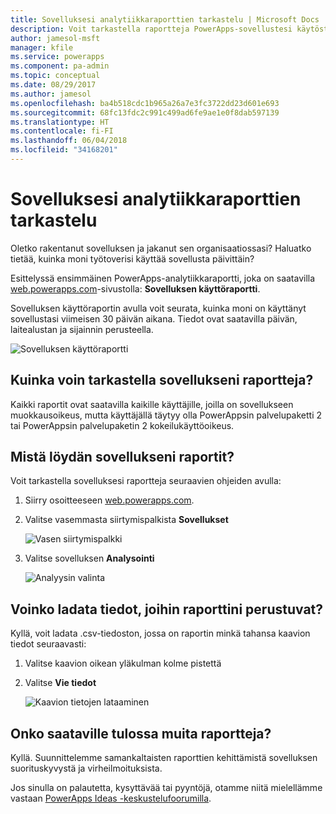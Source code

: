 ```yaml
---
title: Sovelluksesi analytiikkaraporttien tarkastelu | Microsoft Docs
description: Voit tarkastella raportteja PowerApps-sovellustesi käytöstä ja suorituskyvystä.
author: jamesol-msft
manager: kfile
ms.service: powerapps
ms.component: pa-admin
ms.topic: conceptual
ms.date: 08/29/2017
ms.author: jamesol
ms.openlocfilehash: ba4b518cdc1b965a26a7e3fc3722dd23d601e693
ms.sourcegitcommit: 68fc13fdc2c991c499ad6fe9ae1e0f8dab597139
ms.translationtype: HT
ms.contentlocale: fi-FI
ms.lasthandoff: 06/04/2018
ms.locfileid: "34168201"
---
```

# <a name="view-analytics-reports-for-your-app"></a>Sovelluksesi analytiikkaraporttien tarkastelu
Oletko rakentanut sovelluksen ja jakanut sen organisaatiossasi?  Haluatko tietää, kuinka moni työtoverisi käyttää sovellusta päivittäin?

Esittelyssä ensimmäinen PowerApps-analytiikkaraportti, joka on saatavilla [web.powerapps.com](https://web.powerapps.com)-sivustolla: **Sovelluksen käyttöraportti**.

Sovelluksen käyttöraportin avulla voit seurata, kuinka moni on käyttänyt sovellustasi viimeisen 30 päivän aikana. Tiedot ovat saatavilla päivän, laitealustan ja sijainnin perusteella.

![Sovelluksen käyttöraportti](./media/app-analytics/analytics.png)

## <a name="how-do-i-get-access-to-my-apps-reports"></a>Kuinka voin tarkastella sovellukseni raportteja?
Kaikki raportit ovat saatavilla kaikille käyttäjille, joilla on sovellukseen muokkausoikeus, mutta käyttäjällä täytyy olla PowerAppsin palvelupaketti 2 tai PowerAppsin palvelupaketin 2 kokeilukäyttöoikeus.

## <a name="where-do-i-find-my-apps-reports"></a>Mistä löydän sovellukseni raportit?
Voit tarkastella sovelluksesi raportteja seuraavien ohjeiden avulla:

1. Siirry osoitteeseen [web.powerapps.com](https://web.powerapps.com).
2. Valitse vasemmasta siirtymispalkista **Sovellukset**
   
    ![Vasen siirtymispalkki](./media/app-analytics/left-nav.png)
3. Valitse sovelluksen **Analysointi**
   
    ![Analyysin valinta](./media/app-analytics/analytics-entry-point.png)

## <a name="can-i-download-the-data-behind-my-reports"></a>Voinko ladata tiedot, joihin raporttini perustuvat?
Kyllä, voit ladata .csv-tiedoston, jossa on raportin minkä tahansa kaavion tiedot seuraavasti:

1. Valitse kaavion oikean yläkulman kolme pistettä
2. Valitse **Vie tiedot**
   
    ![Kaavion tietojen lataaminen](./media/app-analytics/analytics-download.png)

## <a name="are-there-going-to-be-any-other-reports"></a>Onko saataville tulossa muita raportteja?
Kyllä. Suunnittelemme samankaltaisten raporttien kehittämistä sovelluksen suorituskyvystä ja virheilmoituksista.

Jos sinulla on palautetta, kysyttävää tai pyyntöjä, otamme niitä mielellämme vastaan [PowerApps Ideas -keskustelufoorumilla](https://powerusers.microsoft.com/t5/PowerApps-Ideas/idb-p/PowerAppsIdeas).

